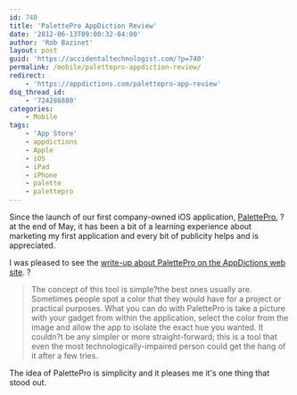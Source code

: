 ```yaml
---
id: 740
title: 'PalettePro AppDiction Review'
date: '2012-06-13T09:00:32-04:00'
author: 'Rob Bazinet'
layout: post
guid: 'https://accidentaltechnologist.com/?p=740'
permalink: /mobile/palettepro-appdiction-review/
redirect:
    - 'https://appdictions.com/palettepro-app-review'
dsq_thread_id:
    - '724286880'
categories:
    - Mobile
tags:
    - 'App Store'
    - appdictions
    - Apple
    - iOS
    - iPad
    - iPhone
    - palette
    - palettepro
---
```


Since the launch of our first company-owned iOS application, [PalettePro](https://blog.stillriversoftware.com/2012/05/29/palette-pro-available-in-the-apple-app-store/), ?at the end of May, it has been a bit of a learning experience about marketing my first application and every bit of publicity helps and is appreciated.

I was pleased to see the [write-up about PalettePro on the AppDictions web site](https://appdictions.com/palettepro-app-review/). ?

> The concept of this tool is simple?the best ones usually are. Sometimes people spot a color that they would have for a project or practical purposes. What you can do with PalettePro is take a picture with your gadget from within the application, select the color from the image and allow the app to isolate the exact hue you wanted. It couldn?t be any simpler or more straight-forward; this is a tool that even the most technologically-impaired person could get the hang of it after a few tries.

The idea of PalettePro is simplicity and it pleases me it's one thing that stood out.